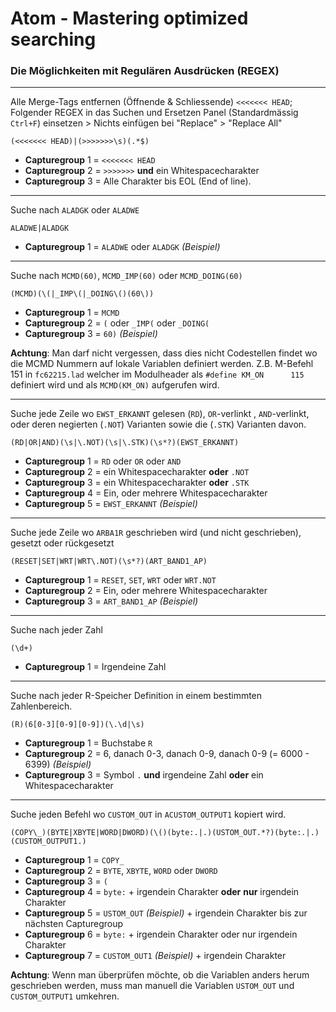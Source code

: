 # Atom - Mastering optimized searching
### Die Möglichkeiten mit Regulären Ausdrücken (REGEX)
---

Alle Merge-Tags entfernen (Öffnende & Schliessende) ```<<<<<<< HEAD```;
Folgender REGEX in das Suchen und Ersetzen Panel (Standardmässig ```Ctrl+F```)
einsetzen > Nichts einfügen bei "Replace" > "Replace All"
```
(<<<<<<< HEAD)|(>>>>>>>\s)(.*$)
```

* **Capturegroup** 1 = ```<<<<<<< HEAD```
* **Capturegroup** 2 = ```>>>>>>>``` **und** ein Whitespacecharakter
* **Capturegroup** 3 = Alle Charakter bis EOL (End of line).

---

Suche nach ```ALADGK``` oder ```ALADWE```
```
ALADWE|ALADGK
```

* **Capturegroup** 1 = ```ALADWE``` oder ```ALADGK``` *(Beispiel)*

---
Suche nach ```MCMD(60)```, ```MCMD_IMP(60)``` oder ```MCMD_DOING(60)```
```
(MCMD)(\(|_IMP\(|_DOING\()(60\))
```
* **Capturegroup** 1 = ```MCMD```
* **Capturegroup** 2 = ```(``` oder ```_IMP(``` oder ```_DOING(```
* **Capturegroup** 3 = ```60)``` *(Beispiel)*

**Achtung**: Man darf nicht vergessen, dass dies nicht Codestellen
findet wo die MCMD Nummern auf lokale Variablen definiert werden. Z.B. M-Befehl 151 in ```fc62215.lad``` welcher im Modulheader als ```#define KM_ON      115``` definiert wird und als ```MCMD(KM_ON)``` aufgerufen wird.

---
Suche jede Zeile wo ```EWST_ERKANNT``` gelesen (```RD```), ```OR```-verlinkt , ```AND```-verlinkt, oder deren negierten (```.NOT```) Varianten sowie die (```.STK```) Varianten davon.

```
(RD|OR|AND)(\s|\.NOT)(\s|\.STK)(\s*?)(EWST_ERKANNT)
```

* **Capturegroup** 1 = ```RD``` oder ```OR``` oder ```AND```
* **Capturegroup** 2 = ein Whitespacecharakter **oder** ```.NOT```
* **Capturegroup** 3 = ein Whitespacecharakter **oder** ```.STK```
* **Capturegroup** 4 = Ein, oder mehrere Whitespacecharakter
* **Capturegroup** 5 = ```EWST_ERKANNT``` *(Beispiel)*
---
Suche jede Zeile wo ```ARBA1R``` geschrieben wird (und nicht geschrieben),
gesetzt oder rückgesetzt

```
(RESET|SET|WRT|WRT\.NOT)(\s*?)(ART_BAND1_AP)
```

* **Capturegroup** 1 = ```RESET```, ```SET```, ```WRT``` oder ```WRT.NOT```
* **Capturegroup** 2 = Ein, oder mehrere Whitespacecharakter
* **Capturegroup** 3 = ```ART_BAND1_AP``` *(Beispiel)*
---
Suche nach jeder Zahl   

```
(\d+)
```

* **Capturegroup** 1 = Irgendeine Zahl
---
Suche nach jeder R-Speicher Definition in einem bestimmten Zahlenbereich.

```
(R)(6[0-3][0-9][0-9])(\.\d|\s)
```

* **Capturegroup** 1 = Buchstabe ```R```
* **Capturegroup** 2 = 6, danach 0-3, danach 0-9, danach 0-9 (= 6000 - 6399) *(Beispiel)*
* **Capturegroup** 3 = Symbol ```.``` **und** irgendeine Zahl **oder** ein Whitespacecharakter
---
Suche jeden Befehl wo ```CUSTOM_OUT``` in ```ACUSTOM_OUTPUT1``` kopiert wird.

```
(COPY\_)(BYTE|XBYTE|WORD|DWORD)(\()(byte:.|.)(USTOM_OUT.*?)(byte:.|.)(CUSTOM_OUTPUT1.)
```
* **Capturegroup** 1 = ```COPY_```
* **Capturegroup** 2 = ```BYTE```, ```XBYTE```, ```WORD``` oder ```DWORD```
* **Capturegroup** 3 = ```(```
* **Capturegroup** 4 = ```byte:``` + irgendein Charakter **oder** **nur** irgendein Charakter
* **Capturegroup** 5 = ```USTOM_OUT``` *(Beispiel)* + irgendein Charakter bis zur nächsten Capturegroup
* **Capturegroup** 6 = ```byte:``` + irgendein Charakter oder nur irgendein Charakter
* **Capturegroup** 7 = ```CUSTOM_OUT1``` *(Beispiel)* + irgendein Charakter

**Achtung**: Wenn man überprüfen möchte, ob die Variablen anders herum geschrieben
werden, muss man manuell die Variablen ```USTOM_OUT``` und ```CUSTOM_OUTPUT1``` umkehren.
